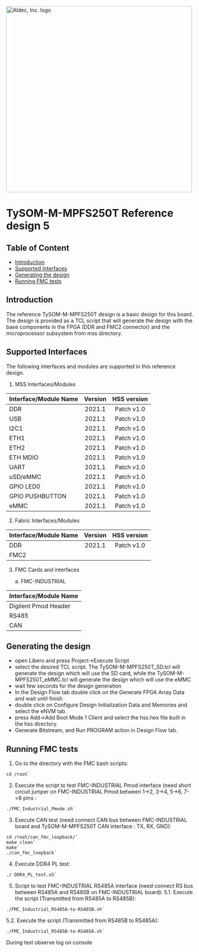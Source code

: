 <a href="https://www.aldec.com/en">
  <img src="https://www.aldec.com/files/file/Aldec_Crescent_rgb_sm.png" width="500" alt="Aldec, Inc. logo" />
</a>

# TySOM-M-MPFS250T Reference design 5

## Table of Content
- [Introduction](#introduction)
- [Supported Interfaces](#supported-interfaces)
- [Generating the design](#generating-design)
- [Running FMC tests](#running-fmc-tests)

## Introduction <a name="introduction"/>

The reference TySOM-M-MPFS250T design is a basic design for this board. The design is provided as a TCL script that will generate the design with the base components in the FPGA (DDR and FMC2 connector) and the microprocessor subsystem from mss directory. 

## Supported Interfaces <a name="supported-interfaces"/>

The following interfaces and modules are supported in this reference design.

1. MSS Interfaces/Modules

| Interface/Module Name | Version | HSS version |
| --------------------- |:-------:|:-----------:|
| DDR                   | 2021.1  | Patch v1.0  |
| USB                   | 2021.1  | Patch v1.0  |
| I2C1                  | 2021.1  | Patch v1.0  |
| ETH1                  | 2021.1  | Patch v1.0  |
| ETH2                  | 2021.1  | Patch v1.0  |
| ETH MDIO              | 2021.1  | Patch v1.0  |
| UART                  | 2021.1  | Patch v1.0  |
| uSD/eMMC              | 2021.1  | Patch v1.0  |
| GPIO LED0             | 2021.1  | Patch v1.0  |
| GPIO PUSHBUTTON       | 2021.1  | Patch v1.0  |
| eMMC                  | 2021.1  | Patch v1.0  |

2. Fabric Interfaces/Modules

| Interface/Module Name | Version | HSS version |
| --------------------- |:-------:|:-----------:|
| DDR                   | 2021.1  | Patch v1.0  |
| FMC2                  |         |             |

3. FMC Cards and interfaces

    a. FMC-INDUSTRIAL


| Interface/Module Name |
| --------------------- |
| Digilent Pmod Header  |
| RS485                 |
| CAN                   |

## Generating the design <a name="generating-design"/>
- open Libero and press Project->Execute Script
- select the desired TCL script. The TySOM-M-MPFS250T_SD.tcl will generate the design which will use the SD card, while the TySOM-M-MPFS250T_eMMC.tcl will generate the design which will use the eMMC
- wait few seconds for the design generation
- In the Design Flow tab double click on the Generate FPGA Array Data and wait until finish
- double click on Configure Design Initialization Data and Memories and select the eNVM tab. 
- press Add->Add Boot Mode 1 Client and select the hss.hex file built in the hss directory.
- Generate Bitstream, and Run PROGRAM action in Design Flow tab.

## Running FMC tests <a name="running-fmc-tests"/>
1. Go to the directory with the FMC bash scripts:

```
cd /root`
```

2. Execute the script to test FMC-INDUSTRIAL Pmod interface (need short circuit jumper on FMC-INDUSTRIAL Pmod between 1->2, 3->4, 5->6, 7->8 pins :

```
./FMC_Industrial_Pmode.sh`
```

3. Execute CAN test (need connect CAN bus between FMC-INDUSTRIAL board and TySOM-M-MPFS250T CAN interface : TX, RX, GND):

```
cd /root/can_fmc_loopback/`
make clean`
make`	
./can_fmc_loopback`
```

4. Execute DDR4 PL test:

```
./ DDR4_PL_test.sh`
```

5. Script to test FMC-INDUSTRIAL RS485A interface (need connect RS bus between RS485A and RS485B on FMC-INDUSTRIAL board):
5.1.  Execute the script (Transmitted from RS485A to RS485B):

```
./FMC_Industrial_RS485A-to-RS485B.sh`
```

5.2.  Execute the script (Transmitted from RS485B to RS485A):

```
./FMC_Industrial_RS485B-to-RS485A.sh`
```

During test observe log on console
